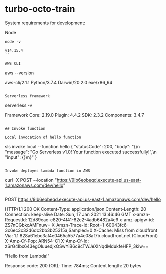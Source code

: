 # turbo-octo-train

System requirements for development:

Node
```
node -v

v14.15.4
``

AWS CLI
```
aws --version

aws-cli/2.1.1 Python/3.7.4 Darwin/20.2.0 exe/x86_64
```

Serverless framework
```
serverless -v 

Framework Core: 2.19.0
Plugin: 4.4.2
SDK: 2.3.2
Components: 3.4.7
```

## Invoke function

Local invocation of hello function
```
sls invoke local --function hello
{
    "statusCode": 200,
    "body": "{\n  \"message\": \"Go Serverless v1.0! Your function executed successfully!\",\n  \"input\": {}\n}"
}
```

Invoke deployes lambda function in AWS

```
curl -X POST --location "https://9lb6eobeqd.execute-api.us-east-1.amazonaws.com/dev/hello"
```

```
POST https://9lb6eobeqd.execute-api.us-east-1.amazonaws.com/dev/hello

HTTP/1.1 200 OK
Content-Type: application/json
Content-Length: 20
Connection: keep-alive
Date: Sun, 17 Jan 2021 13:46:46 GMT
x-amzn-RequestId: 12d89eac-c820-4f41-82c2-4adb6482a4e9
x-amz-apigw-id: ZS7nCGbkoAMFnuw=
X-Amzn-Trace-Id: Root=1-60043fc6-3c6ec3c32d6dc2bb3b25315a;Sampled=0
X-Cache: Miss from cloudfront
Via: 1.1 828a61ebc3af4e0465a5577a4c08af7b.cloudfront.net (CloudFront)
X-Amz-Cf-Pop: ARN54-C1
X-Amz-Cf-Id: zSrG4Ibx643egOluuedjxQSwYiB6c9cTWJeXINqdMdukfeHFP_3kiw==

"Hello from Lambda!"

Response code: 200 (OK); Time: 784ms; Content length: 20 bytes
```